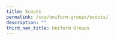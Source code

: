 ```yaml
---
title: Scouts
permalink: /cca/uniform-groups/scouts/
description: ""
third_nav_title: Uniform Groups
---
```

